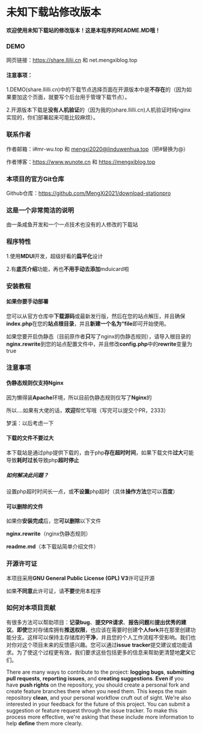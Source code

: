 # 未知下载站修改版本

**欢迎使用未知下载站的修改版本！这是本程序的README.MD哦！**

### DEMO

网页链接：https://share.llilii.cn 和 net.mengxiblog.top

#### 注意事项：

1.DEMO(share.llilli.cn)中的下载节点选择页面在开源版本中是**不存在**的（因为如果要加这个页面，就要写个后台用于管理下载节点）。

2.开源版本下载是**没有人机验证**的（因为我的(share.llilli.cn)人机验证时纯nginx实现的，你们部署起来可能比较麻烦）。

### 联系作者

作者邮箱：i#mr-wu.top 和 mengxi2020@linduwenhua.top（把#替换为@）

作者博客：https://www.wunote.cn 和 https://mengxiblog.top

### 本项目的官方Git仓库

Github仓库：https://github.com/MengXi2021/download-stationpro

### 这是一个非常简洁的说明

由一条咸鱼开发和一个一点技术也没有的人修改的下载站

### 程序特性

1.使用**MDUI**开发，超级好看的**扁平化**设计

2.有**底页介绍**功能，再也**不用手动去添加**mduicard啦

### 安装教程

#### 如果你要手动部署

您可以从官方仓库中**下载源码**或最新发行版，然后在您的站点解压，并且确保**index.php**在您的**站点根目录**，并且**新建一个名为“file**即可开始使用。

如果您要开启伪静态（目前原作者**只**写了nginx的伪静态规则），请导入根目录的**nginx.rewrite**到您的站点配置文件中，并且修改**config.php**中的**rewrite**变量为true

### 注意事项

#### 伪静态规则仅支持Nginx

因为懒得装**Apache**环境，所以目前伪静态规则仅写了**Nginx**的

所以....如果有大佬的话，**欢迎**帮忙写哦（写完可以提交个PR，2333）

梦溪：以后考虑一下

#### 下载的文件不要过大

本下载站是通过php提供下载的，由于php**存在超时时间**，如果下载文件**过大**可能导致**耗时过长**导致php**超时停止**

##### 如何解决此问题？

设置php超时时间长一点，或**不设置**php超时（具体**操作方法**您可以**百度**）

#### 可以删除的文件

如果你**安装完成**后，您**可以删除**以下文件

**nginx.rewrite**（nginx伪静态规则）

**readme.md**（本下载站简单介绍文件）

### 开源许可证

本项目采用**GNU General Public License (GPL) V3**许可证开源

如果**不同意**此许可证，请**不要**使用本程序

### 如何对本项目贡献

有很多方法可以帮助项目：**记录bug**、**提交PR请求**、**报告问题**和**提出优秀的建议**。**即使**您对存储库拥有**推送权限**，也应该在需要时创建**个人fork**并在那里创建功能分支。这样可以保持主存储库的**干净**，并且您的个人工作流程不受影响。我们也对你对这个项目未来的反馈感兴趣。您可以通过**issue** **tracker**提交建议或功能请求。为了使这个过程更有效，我们要求这些包括更多的信息来帮助更清楚地**定义**它们。

There are many ways to contribute to the project: **logging bugs**, **submitting pull requests**, **reporting issues**, and **creating suggestions**. **Even if** you have **push rights** on the repository, you should create a personal fork and create feature branches there when you need them. This keeps the main repository **clean**, and your personal workflow cruft out of sight. We're also interested in your feedback for the future of this project. You can submit a suggestion or feature request through the issue tracker. To make this process more effective, we're asking that these include more information to help **define** them more clearly.

